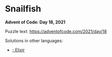 # Snailfish

**Advent of Code: Day 18, 2021**

Puzzle text: https://adventofcode.com/2021/day/18

Solutions in other languages:

- [💧 Elixir](../../../elixir/lib/2021/18_snailfish)
